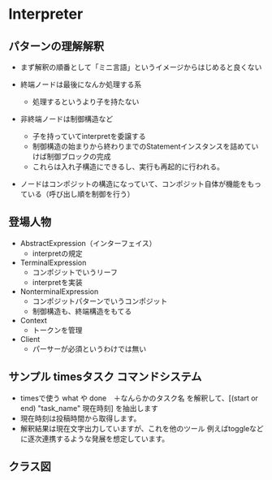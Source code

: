 # Interpreter
## パターンの理解解釈
- まず解釈の順番として「ミニ言語」というイメージからはじめると良くない

- 終端ノードは最後になんか処理する系
	- 処理するというより子を持たない
- 非終端ノードは制御構造など
	- 子を持っていてinterpretを委譲する
	- 制御構造の始まりから終わりまでのStatementインスタンスを詰めていけば制御ブロックの完成
	- これらは入れ子構造にできるし、実行も再起的に行われる。
- ノードはコンポジットの構造になっていて、コンポジット自体が機能をもっている（呼び出し順を制御を行う）

## 登場人物
- AbstractExpression（インターフェイス）
	- interpretの規定
- TerminalExpression
	- コンポジットでいうリーフ
	- interpretを実装
- NonterminalExpression
	- コンポジットパターンでいうコンポジット
	- 制御構造も、終端構造をもてる
- Context
	- トークンを管理
- Client
	- パーサーが必須というわけでは無い


## サンプル timesタスク コマンドシステム
- timesで使う what や done　＋なんらかのタスク名 を解釈して、[(start or end) "task_name" 現在時刻] を抽出します
- 現在時刻は投稿時間から取得します。
- 解釈結果は現在文字出力していますが、これを他のツール 例えばtoggleなどに逐次連携するような発展を想定しています。

## クラス図